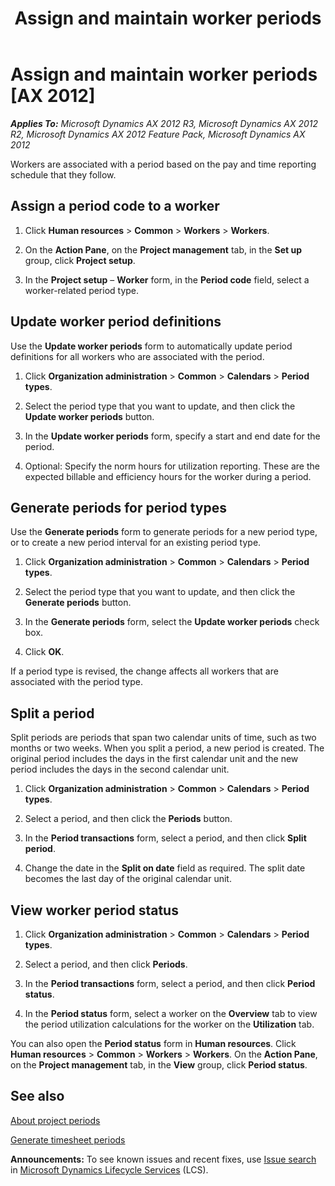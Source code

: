 ﻿---
title: Assign and maintain worker periods
TOCTitle: Assign and maintain worker periods
ms:assetid: 572dff8b-1445-4d75-a7a5-9fb3912722d6
ms:mtpsurl: https://technet.microsoft.com/en-us/library/Aa549057(v=AX.60)
ms:contentKeyID: 36057328
ms.date: 04/18/2014
mtps_version: v=AX.60
f1_keywords:
- period code
- employee periods
- generate periods
- maintain periods
---

# Assign and maintain worker periods [AX 2012]


_**Applies To:** Microsoft Dynamics AX 2012 R3, Microsoft Dynamics AX 2012 R2, Microsoft Dynamics AX 2012 Feature Pack, Microsoft Dynamics AX 2012_

Workers are associated with a period based on the pay and time reporting schedule that they follow.

## Assign a period code to a worker

1.  Click **Human resources** \> **Common** \> **Workers** \> **Workers**.

2.  On the **Action Pane**, on the **Project management** tab, in the **Set up** group, click **Project setup**.

3.  In the **Project setup** – **Worker** form, in the **Period code** field, select a worker-related period type.

## Update worker period definitions

Use the **Update worker periods** form to automatically update period definitions for all workers who are associated with the period.

1.  Click **Organization administration** \> **Common** \> **Calendars** \> **Period types**.

2.  Select the period type that you want to update, and then click the **Update worker periods** button.

3.  In the **Update worker periods** form, specify a start and end date for the period.

4.  Optional: Specify the norm hours for utilization reporting. These are the expected billable and efficiency hours for the worker during a period.

## Generate periods for period types

Use the **Generate periods** form to generate periods for a new period type, or to create a new period interval for an existing period type.

1.  Click **Organization administration** \> **Common** \> **Calendars** \> **Period types**.

2.  Select the period type that you want to update, and then click the **Generate periods** button.

3.  In the **Generate periods** form, select the **Update worker periods** check box.

4.  Click **OK**.

If a period type is revised, the change affects all workers that are associated with the period type.

## Split a period

Split periods are periods that span two calendar units of time, such as two months or two weeks. When you split a period, a new period is created. The original period includes the days in the first calendar unit and the new period includes the days in the second calendar unit.

1.  Click **Organization administration** \> **Common** \> **Calendars** \> **Period types**.

2.  Select a period, and then click the **Periods** button.

3.  In the **Period transactions** form, select a period, and then click **Split period**.

4.  Change the date in the **Split on date** field as required. The split date becomes the last day of the original calendar unit.

## View worker period status

1.  Click **Organization administration** \> **Common** \> **Calendars** \> **Period types**.

2.  Select a period, and then click **Periods**.

3.  In the **Period transactions** form, select a period, and then click **Period status**.

4.  In the **Period status** form, select a worker on the **Overview** tab to view the period utilization calculations for the worker on the **Utilization** tab.

You can also open the **Period status** form in **Human resources**. Click **Human resources** \> **Common** \> **Workers** \> **Workers**. On the **Action Pane**, on the **Project management** tab, in the **View** group, click **Period status**.

## See also

[About project periods](about-project-periods.md)

[Generate timesheet periods](generate-timesheet-periods.md)

  
**Announcements:** To see known issues and recent fixes, use [Issue search](http://go.microsoft.com/fwlink/?linkid=389258) in [Microsoft Dynamics Lifecycle Services](http://go.microsoft.com/fwlink/?linkid=306505) (LCS).


